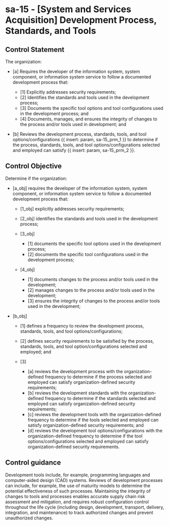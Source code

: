 # sa-15 - \[System and Services Acquisition\] Development Process, Standards, and Tools

## Control Statement

The organization:

- \[a\] Requires the developer of the information system, system component, or information system service to follow a documented development process that:

  - \[1\] Explicitly addresses security requirements;
  - \[2\] Identifies the standards and tools used in the development process;
  - \[3\] Documents the specific tool options and tool configurations used in the development process; and
  - \[4\] Documents, manages, and ensures the integrity of changes to the process and/or tools used in development; and

- \[b\] Reviews the development process, standards, tools, and tool options/configurations {{ insert: param, sa-15_prm_1 }} to determine if the process, standards, tools, and tool options/configurations selected and employed can satisfy {{ insert: param, sa-15_prm_2 }}.

## Control Objective

Determine if the organization:

- \[a_obj\] requires the developer of the information system, system component, or information system service to follow a documented development process that:

  - \[1_obj\] explicitly addresses security requirements;
  - \[2_obj\] identifies the standards and tools used in the development process;
  - \[3_obj\]

    - \[1\] documents the specific tool options used in the development process;
    - \[2\] documents the specific tool configurations used in the development process;

  - \[4_obj\]

    - \[1\] documents changes to the process and/or tools used in the development;
    - \[2\] manages changes to the process and/or tools used in the development;
    - \[3\] ensures the integrity of changes to the process and/or tools used in the development;

- \[b_obj\]

  - \[1\] defines a frequency to review the development process, standards, tools, and tool options/configurations;
  - \[2\] defines security requirements to be satisfied by the process, standards, tools, and tool option/configurations selected and employed; and
  - \[3\]

    - \[a\] reviews the development process with the organization-defined frequency to determine if the process selected and employed can satisfy organization-defined security requirements;
    - \[b\] reviews the development standards with the organization-defined frequency to determine if the standards selected and employed can satisfy organization-defined security requirements;
    - \[c\] reviews the development tools with the organization-defined frequency to determine if the tools selected and employed can satisfy organization-defined security requirements; and
    - \[d\] reviews the development tool options/configurations with the organization-defined frequency to determine if the tool options/configurations selected and employed can satisfy organization-defined security requirements.

## Control guidance

Development tools include, for example, programming languages and computer-aided design (CAD) systems. Reviews of development processes can include, for example, the use of maturity models to determine the potential effectiveness of such processes. Maintaining the integrity of changes to tools and processes enables accurate supply chain risk assessment and mitigation, and requires robust configuration control throughout the life cycle (including design, development, transport, delivery, integration, and maintenance) to track authorized changes and prevent unauthorized changes.
